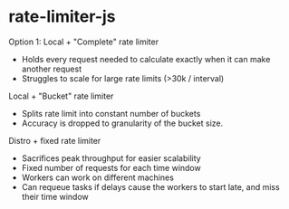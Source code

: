# rate-limiter-js

Option 1:
Local + "Complete" rate limiter
- Holds every request needed to calculate exactly when it can make another request
- Struggles to scale for large rate limits (>30k / interval)

Local + "Bucket" rate limiter
- Splits rate limit into constant number of buckets
- Accuracy is dropped to granularity of the bucket size.

Distro + fixed rate limiter
- Sacrifices peak throughput for easier scalability
- Fixed number of requests for each time window
- Workers can work on different machines
- Can requeue tasks if delays cause the workers to start late, and miss their time window

